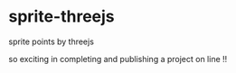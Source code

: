 # sprite-threejs
sprite points by threejs

so exciting in completing and publishing a project on line !!
